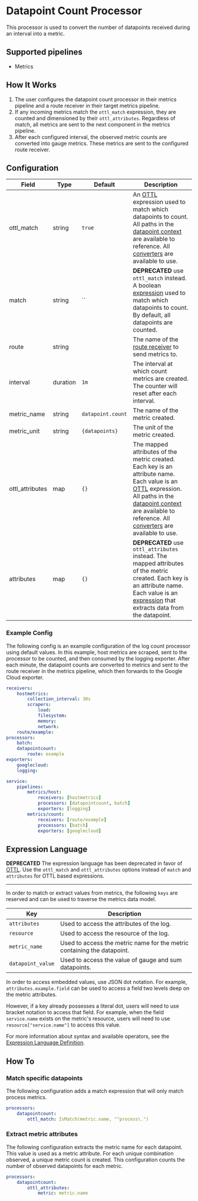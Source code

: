 # Datapoint Count Processor
This processor is used to convert the number of datapoints received during an interval into a metric.

## Supported pipelines
- Metrics

## How It Works
1. The user configures the datapoint count processor in their metrics pipeline and a route receiver in their target metrics pipeline.
2. If any incoming metrics match the `ottl_match` expression, they are counted and dimensioned by their `ottl_attributes`. Regardless of match, all metrics are sent to the next component in the metrics pipeline.
3. After each configured interval, the observed metric counts are converted into gauge metrics. These metrics are sent to the configured route receiver.


## Configuration
| Field           | Type     | Default           | Description                                                                                                                                                                                                                                                               |
|-----------------|----------|-------------------|---------------------------------------------------------------------------------------------------------------------------------------------------------------------------------------------------------------------------------------------------------------------------|
| ottl_match      | string   | `true`            | An [OTTL] expression used to match which datapoints to count. All paths in the [datapoint context] are available to reference. All [converters] are available to use.                                                                                                     |
| match           | string   | ``                | **DEPRECATED** use `ottl_match` instead. A boolean [expression](https://github.com/antonmedv/expr/blob/master/docs/Language-Definition.md) used to match which datapoints to count. By default, all datapoints are counted.                                               |
| route           | string   | ` `               | The name of the [route receiver](../../receiver/routereceiver/README.md) to send metrics to.                                                                                                                                                                              |
| interval        | duration | `1m`              | The interval at which count metrics are created. The counter will reset after each interval.                                                                                                                                                                              |
| metric_name     | string   | `datapoint.count` | The name of the metric created.                                                                                                                                                                                                                                           |
| metric_unit     | string   | `{datapoints}`    | The unit of the metric created.                                                                                                                                                                                                                                           |
| ottl_attributes | map      | `{}`              | The mapped attributes of the metric created. Each key is an attribute name. Each value is an [OTTL] expression. All paths in the [datapoint context] are available to reference. All [converters] are available to use.                                                   |
| attributes      | map      | `{}`              | **DEPRECATED** use `ottl_attributes` instead. The mapped attributes of the metric created. Each key is an attribute name. Each value is an [expression](https://github.com/antonmedv/expr/blob/master/docs/Language-Definition.md) that extracts data from the datapoint. |

[OTTL]: https://github.com/open-telemetry/opentelemetry-collector-contrib/tree/v0.126.0/pkg/ottl#readme
[converters]: https://github.com/open-telemetry/opentelemetry-collector-contrib/blob/v0.126.0/pkg/ottl/ottlfuncs/README.md#converters
[datapoint context]: https://github.com/open-telemetry/opentelemetry-collector-contrib/blob/v0.126.0/pkg/ottl/contexts/ottldatapoint/README.md

### Example Config
The following config is an example configuration of the log count processor using default values. In this example, host metrics are scraped, sent to the processor to be counted, and then consumed by the logging exporter. After each minute, the datapoint counts are converted to metrics and sent to the route receiver in the metrics pipeline, which then forwards to the Google Cloud exporter.
```yaml
receivers:
    hostmetrics:
        collection_interval: 30s
        scrapers:
            load:
            filesystem:
            memory:
            network:
    route/example:
processors:
    batch:
    datapointcount:
        route: example
exporters:
    googlecloud:
    logging:

service:
    pipelines:
        metrics/host:
            receivers: [hostmetrics]
            processors: [datapointcount, batch]
            exporters: [logging]
        metrics/count:
            receivers: [route/example]
            processors: [batch]
            exporters: [googlecloud]
```


## Expression Language
**DEPRECATED**
The expression language has been deprecated in favor of [OTTL]. Use the `ottl_match` and `ottl_attributes` options instead of `match` and `attributes` for OTTL based expressions.

--- 
In order to match or extract values from metrics, the following `keys` are reserved and can be used to traverse the metrics data model.

| Key               | Description                                                             |
|-------------------|-------------------------------------------------------------------------|
| `attributes`      | Used to access the attributes of the log.                               |
| `resource`        | Used to access the resource of the log.                                 |
| `metric_name`     | Used to access the metric name for the metric containing the datapoint. |
| `datapoint_value` | Used to access the value of gauge and sum datapoints.                   |

In order to access embedded values, use JSON dot notation. For example, `attributes.example.field` can be used to access a field two levels deep on the metric attributes. 

However, if a key already possesses a literal dot, users will need to use bracket notation to access that field. For example, when the field `service.name` exists on the metric's resource, users will need to use `resource["service.name"]` to access this value.

For more information about syntax and available operators, see the [Expression Language Definition](https://github.com/antonmedv/expr/blob/master/docs/Language-Definition.md).

## How To
### Match specific datapoints
The following configuration adds a match expression that will only match process metrics.
```yaml
processors:
    datapointcount:
        ottl_match: IsMatch(metric.name, "^process\.")
```

### Extract metric attributes
The following configuration extracts the metric name for each datapoint. This value is used as a metric attribute. For each unique combination observed, a unique metric count is created. This configuration counts the number of observed datapoints for each metric.
```yaml
processors:
    datapointcount:
        ottl_attributes:
            metric: metric.name
```


